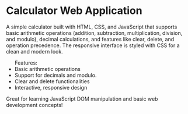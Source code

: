 <h1>Calculator Web Application</h1>

<p>A simple calculator built with HTML, CSS, and JavaScript that supports basic arithmetic operations (addition, subtraction, multiplication, division, and modulo), decimal calculations, and features like clear, delete, and operation precedence. The responsive interface is styled with CSS for a clean and modern look.</p>

<ul>
  Features:
  <li>Basic arithmetic operations</li>
  <li>Support for decimals and modulo.</li>
  <li>Clear and delete functionalities</li>
  <li>Interactive, responsive design</li>
</ul>
Great for learning JavaScript DOM manipulation and basic web development concepts!
